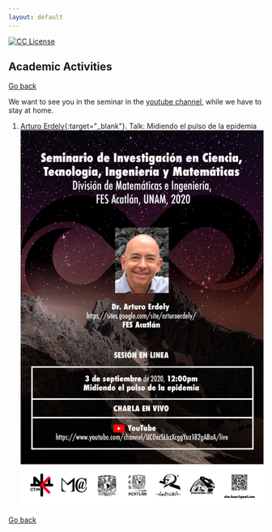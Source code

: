 ```yaml
---
layout: default
---
```

<!-- badges -->
<!-- badges -->
[license-badge]: https://img.shields.io/badge/Licencia-CC-orange
[license]: https://creativecommons.org/licenses/by-nc-sa/3.0/deed.es
[![CC License][license-badge]][license]

## Academic Activities

[Go back](../)

We want to see you in the seminar in the [youtube channel](https://www.youtube.com/channel/UC0xcSLbzXcggYuz182gABaA/live), while we have to stay at home. 

1. [Arturo Erdely](https://sites.google.com/site/arturoerdely/){:target="_blank"}.
Talk: Midiendo el pulso de la epidemia
![width='30%'](CTIM_Pster_20-08.png)




<!---
![width='40%'](figs/QuantaCalaverita.png)
**Figure 1**: Quanta Calaverita 2019. 
--->

<!--- JO: with the original template --->
[Go back](../)



<!--- 

room pass

pr0gr4m4c10n2021_1
pr0gr4m4c10n2021_1


Change Mod password
programacion_2020-1
programacion_2020-1
programacion_2020-1


Chnge mode message

B13nv3n1d0s2020
B13nv3n1d0s2020
B13nv3n1d0s2020




--->
